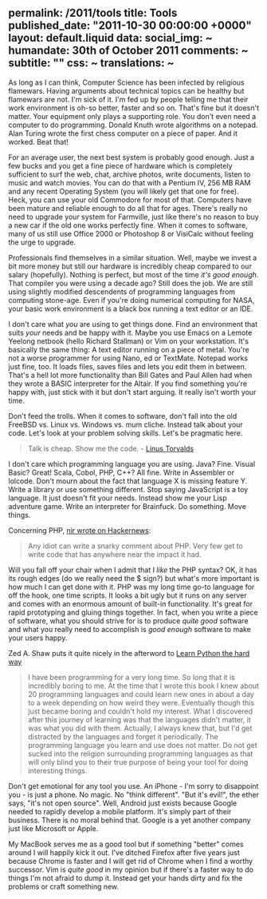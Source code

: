 permalink: /2011/tools
title: Tools
published_date: "2011-10-30 00:00:00 +0000"
layout: default.liquid
data:
  social_img: ~
  humandate: 30th of October 2011
  comments: ~
  subtitle: ""
  css: ~
  translations: ~
---
As long as I can think, Computer Science has been infected by religious flamewars.
Having arguments about technical topics can be healthy but flamewars are not. I'm sick of it.
I'm fed up by people telling me that their work environment is oh-so better,
faster and so on. That's fine but it doesn't matter. Your equipment only plays a supporting role. You don't even need
a computer to do programming. Donald Knuth wrote algorithms on a
notepad. Alan Turing wrote the first chess computer on a piece of
paper. And it worked. Beat that!

For an average user, the next best system is probably good enough. Just a few bucks and you get a fine piece of hardware which is completely sufficient to surf the web, chat, archive photos, write documents, listen to music and watch movies. You can do that with a Pentium IV, 256 MB RAM and any recent Operating System (you will likely get that one for free). Heck, you can use your old Commodore for most of that. Computers have been mature and reliable enough to do all that for ages. There's really no need to upgrade your system for Farmville, just like there's no reason to buy a new car if the old one works perfectly fine. When it comes to software, many of us still use Office 2000 or Photoshop 8 or VisiCalc without feeling the urge to upgrade.

Professionals find themselves in a similar situation. Well, maybe we invest a bit more money but still our hardware is incredibly cheap compared to our salary (hopefully). Nothing is perfect, but most of the time *it's good enough*. That compiler you were using a decade ago? Still does the job. We are still using slightly modified descendents of programming languages from computing stone-age. Even if you're doing numerical computing for NASA, your basic work environment is a black box running a text editor or an IDE.

I don't care what *you* are using to get things done. Find an environment that suits *your* needs and be happy with it. Maybe you use Emacs on a Lemote Yeelong netbook (hello Richard Stallman) or Vim on your workstation. It's basically the same thing: A text editor running on a piece of metal.
You're not a worse programmer for using Nano, ed or TextMate. Notepad works just fine, too. It loads files, saves files and lets you edit them in between. That's a hell lot more functionality than Bill Gates and Paul Allen had when they wrote a BASIC interpreter for the Altair. If you find something you're happy with, just stick with it but don't start arguing. It really isn't worth your time.

Don't feed the trolls. When it comes to software, don't fall into the old FreeBSD vs. Linux vs. Windows vs. mum cliche. Instead talk about your code. Let's look at your problem solving skills. Let's be pragmatic here.

> Talk is cheap. Show me the code. - [Linus Torvalds](http://lkml.org/lkml/2000/8/25/132)

I don't care which programming language you are using. Java? Fine. Visual Basic? Great! Scala, Cobol, PHP, C++? All fine. Write in Assembler or lolcode. Don't mourn about the fact that language X is missing feature Y. Write a library or use something different. Stop saying JavaScript is a toy language. It just doesn't fit your needs. Instead show me your Lisp adventure game. Write an interpreter for Brainfuck. Do something. Move things.

Concerning PHP, [nir wrote on Hackernews](http://news.ycombinator.com/item?id=2282523):
> Any idiot can write a snarky comment about PHP. Very few get to write code that has anywhere near the impact it had.

Will you fall off your chair when I admit that I *like* the PHP syntax?
OK, it has its rough edges (do we really need the $ sign?) but what's
more important is how much I can get done with it. PHP was my long time
go-to language for off the hook, one time scripts. It looks a bit ugly
but it runs on any server and comes with an enormous amount of built-in
functionality. It's great for rapid prototyping and gluing things together.
In fact, when you write a piece of software, what you should strive for is to produce *quite good* software and what you really need to accomplish is *good enough* software to make your users happy.

Zed A. Shaw puts it quite nicely in the afterword to [Learn Python the hard way](http://learnpythonthehardway.org/)

> I have been programming for a very long time. So long that it is incredibly boring to me. At the time that I wrote this book I knew about 20 programming languages and could learn new ones in about a day to a week depending on how weird they were. Eventually though this just became boring and couldn't hold my interest. What I discovered after this journey of learning was that the languages didn't matter, it was what you did with them. Actually, I always knew that, but I'd get distracted by the languages and forget it periodically. The programming language you learn and use does not matter. Do not get sucked into the religion surrounding programming languages as that will only blind you to their true purpose of being your tool for doing interesting things.

Don't get emotional for any tool you use. An iPhone - I'm sorry to disappoint you -  is just a phone. No magic. No "think different". "But it's evil!", the ether says, "it's not open source". Well, Android just exists because Google needed to rapidly develop a mobile platform. It's simply part of their business. There is no moral behind that. Google is a yet another company just like Microsoft or Apple.

My MacBook serves me as a good tool but if something "better" comes around I will happily kick it out. I've ditched Firefox after five years just because Chrome is faster and I will get rid of Chrome when I find a worthy successor.
Vim is *quite good* in my opinion but if there's a faster way to do things I'm not afraid to dump it. Instead get your hands dirty and fix the problems or craft something new.
